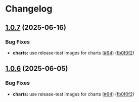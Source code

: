 # Changelog

## [1.0.7](https://github.com/astriaorg/astria-release-test/compare/sequencer-relayer-v1.0.6...sequencer-relayer-v1.0.7) (2025-06-16)


### Bug Fixes

* **charts:** use release-test images for charts ([#94](https://github.com/astriaorg/astria-release-test/issues/94)) ([fb0f0f2](https://github.com/astriaorg/astria-release-test/commit/fb0f0f279282a7b5049e2a161f3a299782aa8e2f))

## [1.0.6](https://github.com/astriaorg/astria-release-test/compare/sequencer-relayer-v1.0.5...sequencer-relayer-v1.0.6) (2025-06-05)


### Bug Fixes

* **charts:** use release-test images for charts ([#94](https://github.com/astriaorg/astria-release-test/issues/94)) ([fb0f0f2](https://github.com/astriaorg/astria-release-test/commit/fb0f0f279282a7b5049e2a161f3a299782aa8e2f))
